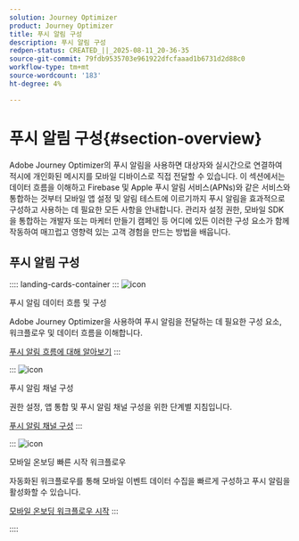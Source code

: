 ```yaml
---
solution: Journey Optimizer
product: Journey Optimizer
title: 푸시 알림 구성
description: 푸시 알림 구성
redpen-status: CREATED_||_2025-08-11_20-36-35
source-git-commit: 79fdb9535703e961922dfcfaaad1b6731d2d88c0
workflow-type: tm+mt
source-wordcount: '183'
ht-degree: 4%

---
```



# 푸시 알림 구성{#section-overview}

Adobe Journey Optimizer의 푸시 알림을 사용하면 대상자와 실시간으로 연결하여 적시에 개인화된 메시지를 모바일 디바이스로 직접 전달할 수 있습니다. 이 섹션에서는 데이터 흐름을 이해하고 Firebase 및 Apple 푸시 알림 서비스(APNs)와 같은 서비스와 통합하는 것부터 모바일 앱 설정 및 알림 테스트에 이르기까지 푸시 알림을 효과적으로 구성하고 사용하는 데 필요한 모든 사항을 안내합니다. 관리자 설정 권한, 모바일 SDK을 통합하는 개발자 또는 마케터 만들기 캠페인 등 어디에 있든 이러한 구성 요소가 함께 작동하여 매끄럽고 영향력 있는 고객 경험을 만드는 방법을 배웁니다.

## 푸시 알림 구성

:::: landing-cards-container
:::
![icon](https://cdn.experienceleague.adobe.com/icons/puzzle-piece.svg?lang=ko)

푸시 알림 데이터 흐름 및 구성

Adobe Journey Optimizer을 사용하여 푸시 알림을 전달하는 데 필요한 구성 요소, 워크플로우 및 데이터 흐름을 이해합니다.

[푸시 알림 흐름에 대해 알아보기](../using/push/push-gs.md)
:::

:::
![icon](https://cdn.experienceleague.adobe.com/icons/gear.svg?lang=ko)

푸시 알림 채널 구성

권한 설정, 앱 통합 및 푸시 알림 채널 구성을 위한 단계별 지침입니다.

[푸시 알림 채널 구성](../using/push/push-configuration.md)
:::

:::
![icon](https://cdn.experienceleague.adobe.com/icons/circle-play.svg?lang=ko)

모바일 온보딩 빠른 시작 워크플로우

자동화된 워크플로우를 통해 모바일 이벤트 데이터 수집을 빠르게 구성하고 푸시 알림을 활성화할 수 있습니다.

[모바일 온보딩 워크플로우 시작](../using/push/mobile-onboarding-wf.md)
:::

::::

